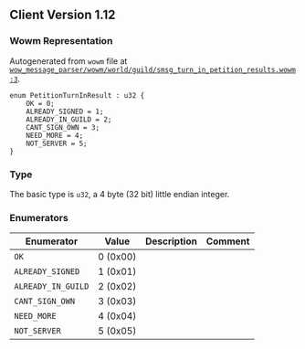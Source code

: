 ## Client Version 1.12

### Wowm Representation

Autogenerated from `wowm` file at [`wow_message_parser/wowm/world/guild/smsg_turn_in_petition_results.wowm:3`](https://github.com/gtker/wow_messages/tree/main/wow_message_parser/wowm/world/guild/smsg_turn_in_petition_results.wowm#L3).
```rust,ignore
enum PetitionTurnInResult : u32 {
    OK = 0;
    ALREADY_SIGNED = 1;
    ALREADY_IN_GUILD = 2;
    CANT_SIGN_OWN = 3;
    NEED_MORE = 4;
    NOT_SERVER = 5;
}
```
### Type
The basic type is `u32`, a 4 byte (32 bit) little endian integer.
### Enumerators
| Enumerator | Value  | Description | Comment |
| --------- | -------- | ----------- | ------- |
| `OK` | 0 (0x00) |  |  |
| `ALREADY_SIGNED` | 1 (0x01) |  |  |
| `ALREADY_IN_GUILD` | 2 (0x02) |  |  |
| `CANT_SIGN_OWN` | 3 (0x03) |  |  |
| `NEED_MORE` | 4 (0x04) |  |  |
| `NOT_SERVER` | 5 (0x05) |  |  |

